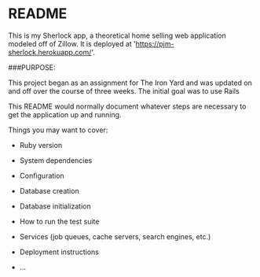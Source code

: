 # README
This is my Sherlock app, a theoretical home selling web application modeled off of Zillow. It is deployed at 'https://pjm-sherlock.herokuapp.com/'.

###PURPOSE:

This project began as an assignment for The Iron Yard and was updated on and off over the course of three weeks. The initial goal was to use Rails





This README would normally document whatever steps are necessary to get the
application up and running.

Things you may want to cover:

* Ruby version

* System dependencies

* Configuration

* Database creation

* Database initialization

* How to run the test suite

* Services (job queues, cache servers, search engines, etc.)

* Deployment instructions

* ...
